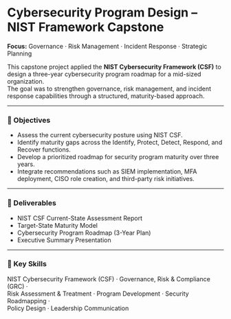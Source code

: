 # Cybersecurity Program Design – NIST Framework Capstone  

**Focus:** Governance · Risk Management · Incident Response · Strategic Planning  

This capstone project applied the **NIST Cybersecurity Framework (CSF)** to design a three-year cybersecurity program roadmap for a mid-sized organization.  
The goal was to strengthen governance, risk management, and incident response capabilities through a structured, maturity-based approach.

---

### 🎯 Objectives
- Assess the current cybersecurity posture using NIST CSF.
- Identify maturity gaps across the Identify, Protect, Detect, Respond, and Recover functions.
- Develop a prioritized roadmap for security program maturity over three years.
- Integrate recommendations such as SIEM implementation, MFA deployment, CISO role creation, and third-party risk initiatives.

---

### 🧩 Deliverables
- NIST CSF Current-State Assessment Report  
- Target-State Maturity Model  
- Cybersecurity Program Roadmap (3-Year Plan)  
- Executive Summary Presentation  

---

### 🧠 Key Skills
NIST Cybersecurity Framework (CSF) · Governance, Risk & Compliance (GRC) ·  
Risk Assessment & Treatment · Program Development · Security Roadmapping ·  
Policy Design · Leadership Communication

